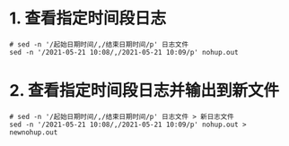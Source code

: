 # 1. 查看指定时间段日志

```shell
# sed -n '/起始日期时间/,/结束日期时间/p' 日志文件
sed -n '/2021-05-21 10:08/,/2021-05-21 10:09/p' nohup.out
```

# 2. 查看指定时间段日志并输出到新文件

```shell
# sed -n '/起始日期时间/,/结束日期时间/p' 日志文件 > 新日志文件
sed -n '/2021-05-21 10:08/,/2021-05-21 10:09/p' nohup.out > newnohup.out
```